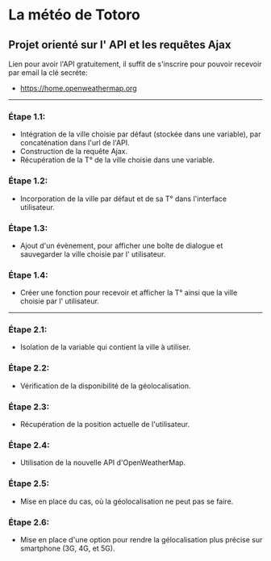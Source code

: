 # La météo de Totoro

## Projet orienté sur l' API et les requêtes Ajax

Lien pour avoir l'API gratuitement, il suffit de s'inscrire pour pouvoir recevoir par email la clé secréte:
- https://home.openweathermap.org

---

### Étape 1.1:

- Intégration de la ville choisie par défaut (stockée dans une variable), par concaténation dans l'url de l'API.
- Construction de la requête Ajax.
- Récupération de la T° de la ville choisie dans une variable.

### Étape 1.2:

- Incorporation de la ville par défaut et de sa T° dans l'interface utilisateur.

### Étape 1.3:

- Ajout d'un évènement, pour afficher une boîte de dialogue et sauvegarder la ville choisie par l' utilisateur.

### Étape 1.4: 

- Créer une fonction pour recevoir et afficher la T° ainsi que la ville choisie par l' utilisateur.

---

### Étape 2.1:

- Isolation de la variable qui contient la ville à utiliser.

### Étape 2.2:

- Vérification de la disponibilité de la géolocalisation.

### Étape 2.3:

- Récupération de la position actuelle de l'utilisateur.

### Étape 2.4:

- Utilisation de la nouvelle API d'OpenWeatherMap.

### Étape 2.5: 

- Mise en place du cas, où la géolocalisation ne peut pas se faire.

### Étape 2.6:

- Mise en place d'une option pour rendre la gélocalisation plus précise sur smartphone (3G, 4G, et 5G).